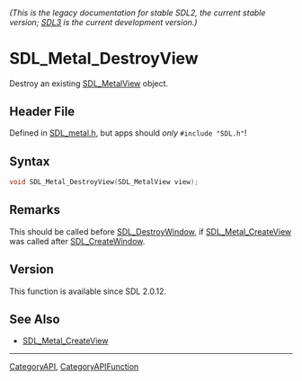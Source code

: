 ###### (This is the legacy documentation for stable SDL2, the current stable version; [SDL3](https://wiki.libsdl.org/SDL3/) is the current development version.)
# SDL_Metal_DestroyView

Destroy an existing [SDL_MetalView](SDL_MetalView) object.

## Header File

Defined in [SDL_metal.h](https://github.com/libsdl-org/SDL/blob/SDL2/include/SDL_metal.h), but apps should _only_ `#include "SDL.h"`!

## Syntax

```c
void SDL_Metal_DestroyView(SDL_MetalView view);

```

## Remarks

This should be called before [SDL_DestroyWindow](SDL_DestroyWindow), if
[SDL_Metal_CreateView](SDL_Metal_CreateView) was called after
[SDL_CreateWindow](SDL_CreateWindow).

## Version

This function is available since SDL 2.0.12.

## See Also

* [SDL_Metal_CreateView](SDL_Metal_CreateView)

----
[CategoryAPI](CategoryAPI), [CategoryAPIFunction](CategoryAPIFunction)

